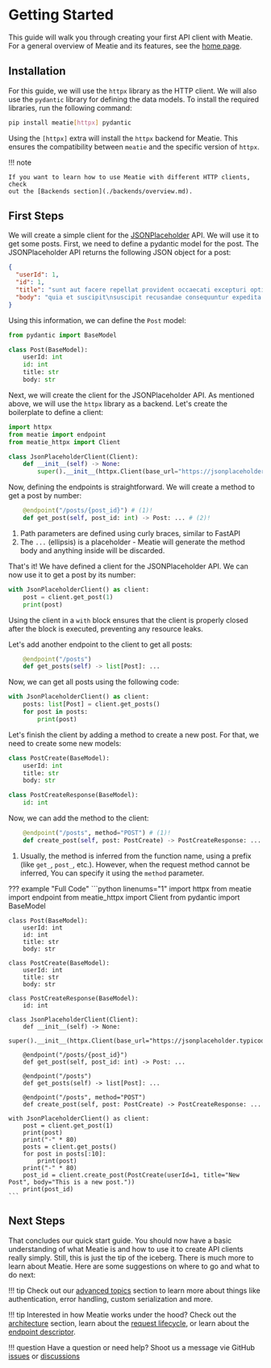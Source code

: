 # Getting Started

This guide will walk you through creating your first API client with Meatie.
For a general overview of Meatie and its features, see the
[home page](./index.md).

## Installation

For this guide, we will use the `httpx` library as the HTTP client. We will
also use the `pydantic` library for defining the data models. To install the
required libraries, run the following command:

```bash
pip install meatie[httpx] pydantic
```

Using the `[httpx]` extra will install the `httpx` backend for Meatie. This
ensures the compatibility between `meatie` and the specific version of `httpx`.

!!! note

    If you want to learn how to use Meatie with different HTTP clients, check
    out the [Backends section](./backends/overview.md).

## First Steps

We will create a simple client for the
[JSONPlaceholder](https://jsonplaceholder.typicode.com/) API. We will use it to
get some posts. First, we need to define a pydantic model for the post. The
JSONPlaceholder API returns the following JSON object for a post:

```json
{
  "userId": 1,
  "id": 1,
  "title": "sunt aut facere repellat provident occaecati excepturi optio reprehenderit",
  "body": "quia et suscipit\nsuscipit recusandae consequuntur expedita et cum\nreprehenderit molestiae ut ut quas totam\nnostrum rerum est autem sunt rem eveniet architecto"
}
```

Using this information, we can define the `Post` model:

```python
from pydantic import BaseModel

class Post(BaseModel):
    userId: int
    id: int
    title: str
    body: str
```

Next, we will create the client for the JSONPlaceholder API. As mentioned
above, we will use the `httpx` library as a backend. Let's create the
boilerplate to define a client:

```python
import httpx
from meatie import endpoint
from meatie_httpx import Client

class JsonPlaceholderClient(Client):
    def __init__(self) -> None:
        super().__init__(httpx.Client(base_url="https://jsonplaceholder.typicode.com"))
```

Now, defining the endpoints is straightforward. We will create a method to get
a post by number:

```python
    @endpoint("/posts/{post_id}") # (1)!
    def get_post(self, post_id: int) -> Post: ... # (2)!
```

1. Path parameters are defined using curly braces, similar to FastAPI
2. The `...` (ellipsis) is a placeholder - Meatie will generate the method body
   and anything inside will be discarded.

That's it! We have defined a client for the JSONPlaceholder API. We can now use
it to get a post by its number:

```python
with JsonPlaceholderClient() as client:
    post = client.get_post(1)
    print(post)
```

Using the client in a `with` block ensures that the client is properly closed
after the block is executed, preventing any resource leaks.

Let's add another endpoint to the client to get all posts:

```python
    @endpoint("/posts")
    def get_posts(self) -> list[Post]: ...
```

Now, we can get all posts using the following code:

```python
with JsonPlaceholderClient() as client:
    posts: list[Post] = client.get_posts()
    for post in posts:
        print(post)
```

Let's finish the client by adding a method to create a new post. For that, we need to create some new models:

```python
class PostCreate(BaseModel):
    userId: int
    title: str
    body: str

class PostCreateResponse(BaseModel):
    id: int
```

Now, we can add the method to the client:

```python
    @endpoint("/posts", method="POST") # (1)!
    def create_post(self, post: PostCreate) -> PostCreateResponse: ...
```

1. Usually, the method is inferred from the function name, using a prefix (like
   `get_`, `post_`, etc.). However, when the request method cannot be inferred,
   You can specify it using the `method` parameter.

??? example "Full Code"
    ```python linenums="1"
    import httpx
    from meatie import endpoint
    from meatie_httpx import Client
    from pydantic import BaseModel

    class Post(BaseModel):
        userId: int
        id: int
        title: str
        body: str

    class PostCreate(BaseModel):
        userId: int
        title: str
        body: str

    class PostCreateResponse(BaseModel):
        id: int

    class JsonPlaceholderClient(Client):
        def __init__(self) -> None:
            super().__init__(httpx.Client(base_url="https://jsonplaceholder.typicode.com"))

        @endpoint("/posts/{post_id}")
        def get_post(self, post_id: int) -> Post: ...

        @endpoint("/posts")
        def get_posts(self) -> list[Post]: ...

        @endpoint("/posts", method="POST")
        def create_post(self, post: PostCreate) -> PostCreateResponse: ...

    with JsonPlaceholderClient() as client:
        post = client.get_post(1)
        print(post)
        print("-" * 80)
        posts = client.get_posts()
        for post in posts[:10]:
            print(post)
        print("-" * 80)
        post_id = client.create_post(PostCreate(userId=1, title="New Post", body="This is a new post."))
        print(post_id)
    ```

## Next Steps

That concludes our quick start guide. You should now have a basic understanding
of what Meatie is and how to use it to create API clients really simply. Still,
this is just the tip of the iceberg. There is much more to learn about Meatie.
Here are some suggestions on where to go and what to do next:

!!! tip
    Check out our [advanced topics](./advanced/overview.md) section to learn
    more about things like authentication, error handling, custom serialization
    and more.

!!! tip
    Interested in how Meatie works under the hood? Check out the
    [architecture](./internals/architecture.md) section, learn about the
    [request lifecycle](./internals/request_lifecycle.md), or learn about the
    [endpoint descriptor](./internals/endpoint_descriptor.md).

!!! question
    Have a question or need help? Shoot us a message vie GitHub
    [issues](https://github.com/pmateusz/meatie/issues) or
    [discussions](https://github.com/pmateusz/meatie/discussions)
